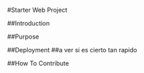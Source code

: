 #Starter Web Project

##Introduction

##Purpose

##Deployment
##a ver si es cierto tan rapido

##How To Contribute

